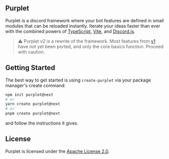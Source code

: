 ## Purplet

Purplet is a discord framework where your bot features are defined in small modules that can be reloaded instantly. Iterate your ideas faster than ever with the combined powers of [TypeScript][1], [Vite][2], and [Discord.js][3].

> ⚠️ Purplet v2 is a rewrite of the framework. Most features from [v1][v1] have not yet been ported, and only the core basics function. Proceed with caution.

[1]: https://www.typescriptlang.org/
[2]: https://vitejs.dev/
[3]: https://discord.js.org/
[v1]: https://github.com/CRBT-Team/Purplet/tree/main

## Getting Started

The best way to get started is using `create-purplet` via your package manager's create command:

```sh
npm init purplet@next
# or
yarn create purplet@next
# or
pnpm create purplet@next
```

and follow the instructions it gives.

## License

Purplet is licensed under the [Apache License 2.0](https://github.com/CRBT-Team/Purplet/blob/main/LICENSE).
